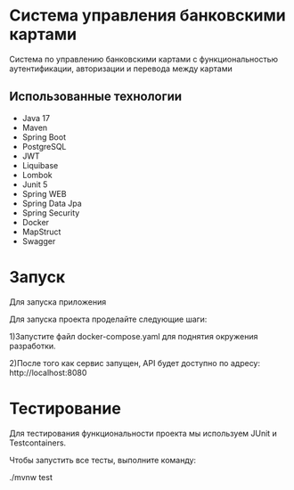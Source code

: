 # Система управления банковскими картами

Система по управлению банковскими картами с функциональностью аутентификации, авторизации и перевода между картами

## Использованные технологии

* Java 17
* Maven
* Spring Boot
* PostgreSQL
* JWT
* Liquibase
* Lombok
* Junit 5
* Spring WEB
* Spring Data Jpa
* Spring Security
* Docker
* MapStruct
* Swagger

# Запуск

Для запуска приложения 

Для запуска проекта проделайте следующие шаги:

1)Запустите файл docker-compose.yaml для поднятия окружения разработки.

2)После того как сервис запущен, API будет доступно по адресу:
http://localhost:8080

# Тестирование

Для тестирования функциональности проекта мы используем JUnit и Testcontainers.

Чтобы запустить все тесты, выполните команду:

./mvnw test

